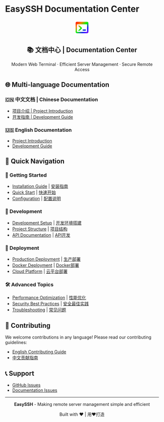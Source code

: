 # EasySSH Documentation Center

<div align="center">
  <img src="../src/assets/icons/logo.svg" alt="EasySSH Logo" width="50" />
  <h2>📚 文档中心 | Documentation Center</h2>
  <p>Modern Web Terminal · Efficient Server Management · Secure Remote Access</p>
</div>

## 🌐 Multi-language Documentation

### 🇨🇳 中文文档 | Chinese Documentation
- [项目介绍 | Project Introduction](zh/README.md)
- [开发指南 | Development Guide](zh/DEVELOPMENT.md)

### 🇺🇸 English Documentation
- [Project Introduction](en/README.md)
- [Development Guide](en/DEVELOPMENT.md)

## 📖 Quick Navigation

### 🚀 Getting Started
- [Installation Guide](en/README.md#installation) | [安装指南](zh/README.md#快速开始)
- [Quick Start](en/README.md#quick-start) | [快速开始](zh/README.md#快速开始)
- [Configuration](en/DEVELOPMENT.md#configuration) | [配置说明](zh/DEVELOPMENT.md#环境配置)

### 🔧 Development
- [Development Setup](en/DEVELOPMENT.md#quick-start) | [开发环境搭建](zh/DEVELOPMENT.md#快速开始)
- [Project Structure](en/DEVELOPMENT.md#project-structure) | [项目结构](zh/DEVELOPMENT.md#项目结构)
- [API Documentation](en/DEVELOPMENT.md#api-development) | [API开发](zh/DEVELOPMENT.md#后端开发)

### 🚀 Deployment
- [Production Deployment](en/DEVELOPMENT.md#deployment-guide) | [生产部署](zh/DEVELOPMENT.md#部署指南)
- [Docker Deployment](en/DEVELOPMENT.md#docker-deployment) | [Docker部署](zh/DEVELOPMENT.md#使用-docker-部署)
- [Cloud Platform](en/README.md#cloud-deployment) | [云平台部署](zh/README.md#云平台部署)

### 🛠️ Advanced Topics
- [Performance Optimization](en/DEVELOPMENT.md#performance-monitoring) | [性能优化](zh/DEVELOPMENT.md#性能监控)
- [Security Best Practices](en/README.md#security-features) | [安全最佳实践](zh/README.md#核心特性)
- [Troubleshooting](en/DEVELOPMENT.md#troubleshooting) | [常见问题](zh/DEVELOPMENT.md#常见问题解决)

## 🤝 Contributing

We welcome contributions in any language! Please read our contributing guidelines:
- [English Contributing Guide](en/CONTRIBUTING.md)
- [中文贡献指南](zh/CONTRIBUTING.md)

## 📞 Support

- [GitHub Issues](https://github.com/shan-hee/easyssh/issues)
- [Documentation Issues](https://github.com/shan-hee/easyssh/issues/new?labels=documentation)

---

<div align="center">
  <p><strong>EasySSH</strong> - Making remote server management simple and efficient</p>
  <p>Built with ❤️ | 用❤️打造</p>
</div>
